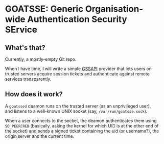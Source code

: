 # GOATSSE: Generic Organisation-wide Authentication Security SErvice

## What's that?

Currently, a mostly-empty Git repo.

When I have time, I will write a simple [GSSAPI] provider that lets users on
trusted servers acquire session tickets and authenticate against remote services
transparently.

[GSSAPI]: https://en.wikipedia.org/wiki/GSS-API

## How does it work?

A `goatssed` deamon runs on the trusted server (as an unprivileged user), and
  listens to a well-known UNIX socket (say, `/var/run/goatsse.sock`).

When a user connects to the socket, the deamon authenticates them using
  `SO_PEERCRED` (basically, asking the kernel for which UID is at the other end
  of the socket) and sends a signed ticket containing the uid (or username?),
  the origin server and the current time.

